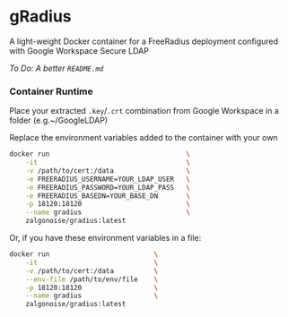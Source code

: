 # gRadius
A light-weight Docker container for a FreeRadius deployment configured with Google Workspace Secure LDAP

_To Do: A better `README.md`_

### Container Runtime

Place your extracted `.key`/`.crt` combination from Google Workspace in a folder (e.g.~/GoogleLDAP)

Replace the environment variables added to the container with your own


```bash
docker run                                  \
    -it                                     \
    -v /path/to/cert:/data                  \
    -e FREERADIUS_USERNAME=YOUR_LDAP_USER   \
    -e FREERADIUS_PASSWORD=YOUR_LDAP_PASS   \
    -e FREERADIUS_BASEDN=YOUR_BASE_DN       \
    -p 18120:18120                          \
    --name gradius                          \
    zalgonoise/gradius:latest
```

Or, if you have these environment variables in a file:


```bash
docker run                          \
    -it                             \
    -v /path/to/cert:/data          \
    --env-file /path/to/env/file    \
    -p 18120:18120                  \
    --name gradius                  \
    zalgonoise/gradius:latest
```